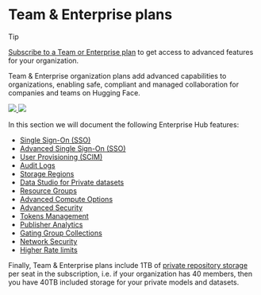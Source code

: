 # Team & Enterprise plans

> [!TIP]
> <a href="https://huggingface.co/enterprise" target="_blank">Subscribe to a Team or Enterprise plan</a> to get access to advanced features for your organization.

Team & Enterprise organization plans add advanced capabilities to organizations, enabling safe, compliant and managed collaboration for companies and teams on Hugging Face.

<a href="https://huggingface.co/enterprise" class="flex justify-center">
    <img class="block dark:hidden" src="https://huggingface.co/datasets/huggingface/documentation-images/resolve/main/enterprise/enterprise-header.png" />
    <img class="hidden dark:block" src="https://huggingface.co/datasets/huggingface/documentation-images/resolve/main/enterprise/dark-enterprise-header.png" />
</a>

In this section we will document the following Enterprise Hub features:

- [Single Sign-On (SSO)](./enterprise-sso)
- [Advanced Single Sign-On (SSO)](./enterprise-hub-advanced-sso)
- [User Provisioning (SCIM)](./enterprise-hub-scim)
- [Audit Logs](./audit-logs)
- [Storage Regions](./storage-regions)
- [Data Studio for Private datasets](./enterprise-hub-datasets)
- [Resource Groups](./security-resource-groups)
- [Advanced Compute Options](./advanced-compute-options)
- [Advanced Security](./enterprise-hub-advanced-security)
- [Tokens Management](./enterprise-hub-tokens-management)
- [Publisher Analytics](./enterprise-hub-analytics)
- [Gating Group Collections](./enterprise-hub-gating-group-collections)
- [Network Security](./enterprise-hub-network-security)
- [Higher Rate limits](./rate-limits)

Finally, Team & Enterprise plans include 1TB of [private repository storage](./storage-limits) per seat in the subscription, i.e. if your organization has 40 members, then you have 40TB included storage for your private models and datasets.
